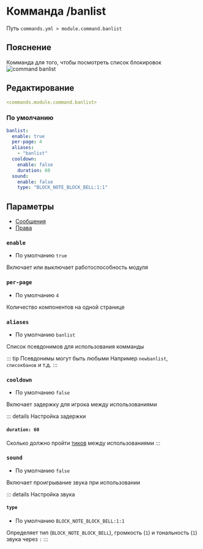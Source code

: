 # Комманда /banlist
Путь `commands.yml > module.command.banlist`

## Пояснение
Комманда для того, чтобы посмотреть список блокировок
![command banlist](/commandbanlist.png)

## Редактирование
```yaml
<commands.module.command.banlist>
```

### По умолчанию
```yaml
banlist:
  enable: true
  per-page: 4
  aliases:
    - "banlist"
  cooldown:
    enable: false
    duration: 60
  sound:
    enable: false
    type: "BLOCK_NOTE_BLOCK_BELL:1:1"
```

## Параметры

- [Сообщения](/ru/messages/ru_ru/module/command/banlist/)
- [Права](/ru/permissions/module/command/banlist/)

### `enable`
- По умолчанию `true`

Включает или выключает работоспособность модуля

### `per-page`
- По умолчанию `4`

Количество компонентов на одной странице

### `aliases`
- По умолчанию `banlist`

Список псевдонимов для использования комманды

::: tip Псевдонимы могут быть любыми
Например `newbanlist`, `списокбанов` и т.д.
:::

### `cooldown`
- По умолчанию `false`

Включает задержку для игрока между использованиями

::: details Настройка задержки
#### `duration: 60`

Сколько должно пройти [тиков](https://ru.minecraft.wiki/w/%D0%A2%D0%B0%D0%BA%D1%82) между использованиями
:::

### `sound`
- По умолчанию `false`

Включает проигрывание звука при использовании

::: details Настройка звука
#### `type`
- По умолчанию `BLOCK_NOTE_BLOCK_BELL:1:1`

Определяет тип (`BLOCK_NOTE_BLOCK_BELL`), громкость (`1`) и тональность (`1`) звука через `:`
:::